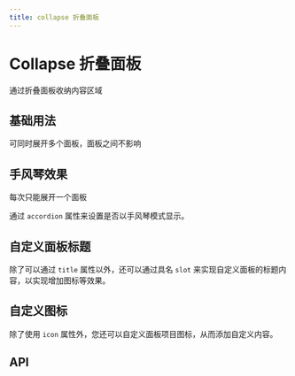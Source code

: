 ```yaml
---
title: collapse 折叠面板
---
```


# Collapse 折叠面板

通过折叠面板收纳内容区域

## 基础用法

可同时展开多个面板，面板之间不影响

<preview path="./def.vue" />

## 手风琴效果

每次只能展开一个面板

通过 `accordion` 属性来设置是否以手风琴模式显示。

<preview path="./accordion.vue" />

## 自定义面板标题

除了可以通过 `title` 属性以外，还可以通过具名 `slot` 来实现自定义面板的标题内容，以实现增加图标等效果。

<preview path="./customization.vue" />

## 自定义图标

除了使用 `icon` 属性外，您还可以自定义面板项目图标，从而添加自定义内容。

<preview path="./customIcon.vue" />

## API

<API src="./collapse.json" lang="zh"></API>

<API src="./collapse_item.json" lang="zh"></API>
